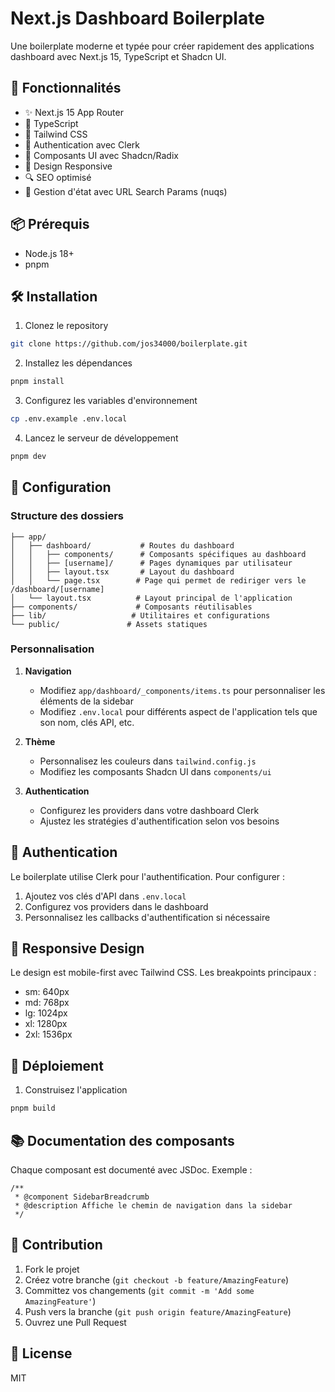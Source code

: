 # Next.js Dashboard Boilerplate

Une boilerplate moderne et typée pour créer rapidement des applications dashboard avec Next.js 15, TypeScript et Shadcn UI.

## 🚀 Fonctionnalités

- ✨ Next.js 15 App Router
- 💎 TypeScript
- 🎨 Tailwind CSS
- 🔐 Authentication avec Clerk
- 🎯 Composants UI avec Shadcn/Radix
- 📱 Design Responsive
- 🔍 SEO optimisé
- 🚦 Gestion d'état avec URL Search Params (nuqs)

## 📦 Prérequis

- Node.js 18+
- pnpm

## 🛠 Installation

1. Clonez le repository

```bash
git clone https://github.com/jos34000/boilerplate.git
```

2. Installez les dépendances

```bash
pnpm install
```

3. Configurez les variables d'environnement

```bash
cp .env.example .env.local
```

4. Lancez le serveur de développement

```bash
pnpm dev
```

## 🔧 Configuration

### Structure des dossiers

```
├── app/
│   ├── dashboard/           # Routes du dashboard
│   │   ├── components/      # Composants spécifiques au dashboard
│   │   ├── [username]/      # Pages dynamiques par utilisateur
│   │   ├── layout.tsx       # Layout du dashboard
│   │   └── page.tsx        # Page qui permet de rediriger vers le /dashboard/[username]
│   └── layout.tsx          # Layout principal de l'application
├── components/             # Composants réutilisables
├── lib/                   # Utilitaires et configurations
└── public/               # Assets statiques
```

### Personnalisation

1. **Navigation**

   - Modifiez `app/dashboard/_components/items.ts` pour personnaliser les éléments de la sidebar
   - Modifiez `.env.local` pour différents aspect de l'application tels que son nom, clés API, etc.

2. **Thème**

   - Personnalisez les couleurs dans `tailwind.config.js`
   - Modifiez les composants Shadcn UI dans `components/ui`

3. **Authentication**
   - Configurez les providers dans votre dashboard Clerk
   - Ajustez les stratégies d'authentification selon vos besoins

## 🔐 Authentication

Le boilerplate utilise Clerk pour l'authentification. Pour configurer :

1. Ajoutez vos clés d'API dans `.env.local`
2. Configurez vos providers dans le dashboard
3. Personnalisez les callbacks d'authentification si nécessaire

## 📱 Responsive Design

Le design est mobile-first avec Tailwind CSS. Les breakpoints principaux :

- sm: 640px
- md: 768px
- lg: 1024px
- xl: 1280px
- 2xl: 1536px

## 🚀 Déploiement

1. Construisez l'application

```bash
pnpm build
```

## 📚 Documentation des composants

Chaque composant est documenté avec JSDoc. Exemple :

```tsx
/**
 * @component SidebarBreadcrumb
 * @description Affiche le chemin de navigation dans la sidebar
 */
```

## 🤝 Contribution

1. Fork le projet
2. Créez votre branche (`git checkout -b feature/AmazingFeature`)
3. Committez vos changements (`git commit -m 'Add some AmazingFeature'`)
4. Push vers la branche (`git push origin feature/AmazingFeature`)
5. Ouvrez une Pull Request

## 📝 License

MIT
